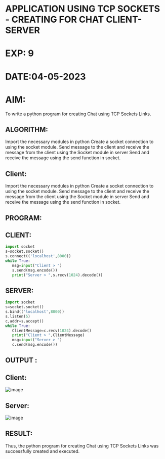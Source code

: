 # APPLICATION USING TCP SOCKETS - CREATING FOR CHAT CLIENT-SERVER
# EXP: 9
# DATE:04-05-2023
# AIM:
To write a python program for creating Chat using TCP Sockets Links.

## ALGORITHM:
Import the necessary modules in python
Create a socket connection to using the socket module.
Send message to the client and receive the message from the client using the Socket module in server
Send and receive the message using the send function in socket.
## Client:
Import the necessary modules in python
Create a socket connection to using the socket module.
Send message to the client and receive the message from the client using the Socket module in server
Send and receive the message using the send function in socket.
## PROGRAM:
## CLIENT:
```py
import socket
s=socket.socket()
s.connect(('localhost',8000))
while True:
   msg=input("Client > ")
   s.send(msg.encode())
   print("Server > ",s.recv(1024).decode())
```
## SERVER:
```py
import socket
s=socket.socket()
s.bind(('localhost',8000))
s.listen(5)
c,addr=s.accept()
while True:
   ClientMessage=c.recv(1024).decode()
   print("Client > ",ClientMessage)
   msg=input("Server > ")
   c.send(msg.encode())
```
## OUTPUT :
## Client:
![image](https://github.com/Bhargava-123/EX-9/assets/85554376/c7aadacd-2bbe-4dbb-89d4-47adde25f125)


## Server:
![image](https://github.com/Bhargava-123/EX-9/assets/85554376/3581a70e-ded6-4b63-b648-6769ed32de6d)


## RESULT:
Thus, the python program for creating Chat using TCP Sockets Links was successfully created and executed.
